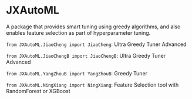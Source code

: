 # JXAutoML

A package that provides smart tuning using greedy algorithms, and also enables feature selection as part of hyperparameter tuning.


`from JXAutoML.JiaoCheng import JiaoCheng`: Ultra Greedy Tuner Advanced

`from JXAutoML.JiaoChengB import JiaoChengB`: Ultra Greedy Tuner Advanced 

`from JXAutoML.YangZhouB import YangZhouB`: Greedy Tuner

`from JXAutoML.NingXiang import NingXiang`: Feature Selection tool with RandomForest or XGBoost
